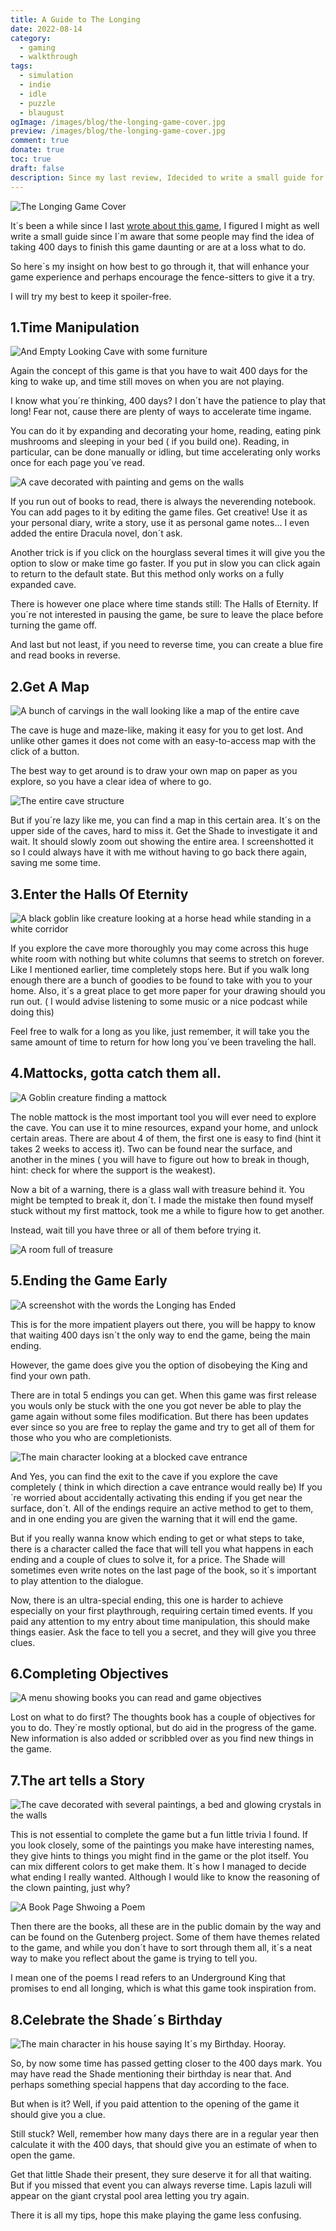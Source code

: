 ```yaml
---
title: A Guide to The Longing
date: 2022-08-14
category:
  - gaming
  - walkthrough
tags:
  - simulation
  - indie
  - idle
  - puzzle
  - blaugust
ogImage: /images/blog/the-longing-game-cover.jpg
preview: /images/blog/the-longing-game-cover.jpg
comment: true
donate: true
toc: true
draft: false
description: Since my last review, Idecided to write a small guide for this game. This will help make its literal 400 days game time easier to finish. Happy Cave Diving!
---
```

![The Longing Game Cover](/images/blog/the-longing-game-cover.jpg)

It´s been a while since I last [wrote about this game](/blog/longing-review), I figured I might as well write a small guide since I´m aware that some people may find the idea of taking 400 days to finish this game daunting or are at a loss what to do.

So here´s my insight on how best to go through it, that will enhance your game experience and perhaps encourage the fence-sitters to give it a try.

I will try my best to keep it spoiler-free.

## 1.Time Manipulation


![And Empty Looking Cave with some furniture](/images/2022/thelongingcavehome.jpg "Gonna Need To Spruce This Up a Bit")


Again the concept of this game is that you have to wait 400 days for the king to wake up, and time still moves on when you are not playing.

I know what you´re thinking, 400 days? I don´t have the patience to play that long! Fear not, cause there are plenty of ways to accelerate time ingame.

You can do it by expanding and decorating your home, reading, eating pink mushrooms and sleeping in your bed ( if you build one). Reading, in particular, can be done manually or idling, but time accelerating only works once for each page you´ve read.


![A cave decorated with painting and gems on the walls](/images/2022/longingfullcave.png "Much better")


If you run out of books to read, there is always the neverending notebook. You can add pages to it by editing the game files. Get creative! Use it as your personal diary, write a story, use it as personal game notes... I even added the entire Dracula novel, don´t ask.

Another trick is if you click on the hourglass several times it will give you the option to slow or make time go faster. If you put in slow you can click again to return to the default state. But this method only works on a fully expanded cave.

There is however one place where time stands still: The Halls of Eternity. If you´re not interested in pausing the game, be sure to leave the place before turning the game off.

And last but not least, if you need to reverse time, you can create a blue fire and read books in reverse.

## 2.Get A Map


![A bunch of carvings in the wall looking like a map of the entire cave](/images/2022/thelongingmapcarvings.jpg#center)


The cave is huge and maze-like, making it easy for you to get lost. And unlike other games it does not come with an easy-to-access map with the click of a button.

The best way to get around is to draw your own map on paper as you explore, so you have a clear idea of where to go.


![The entire cave structure](/images/2022/thecavemap.jpg#center)
  

But if you´re lazy like me, you can find a map in this certain area. It´s on the upper side of the caves, hard to miss it. Get the Shade to investigate it and wait. It should slowly zoom out showing the entire area. I screenshotted it so I could always have it with me without having to go back there again, saving me some time.

## 3.Enter the Halls Of Eternity


![A black goblin like creature looking at a horse head while standing in a white corridor](/images/2022/longingwhitehalls.jpg)


If you explore the cave more thoroughly you may come across this huge white room with nothing but white columns that seems to stretch on forever. Like I mentioned earlier, time completely stops here. But if you walk long enough there are a bunch of goodies to be found to take with you to your home. Also, it´s a great place to get more paper for your drawing should you run out. ( I would advise listening to some music or a nice podcast while doing this)

Feel free to walk for a long as you like, just remember, it will take you the same amount of time to return for how long you´ve been traveling the hall.

## 4.Mattocks, gotta catch them all.


![A Goblin creature finding a mattock](/images/2022/thelonggingfindmattoc.jpg#center "Hy-oh!")


The noble mattock is the most important tool you will ever need to explore the cave. You can use it to mine resources, expand your home, and unlock certain areas. There are about 4 of them, the first one is easy to find (hint it takes 2 weeks to access it). Two can be found near the surface, and another in the mines ( you will have to figure out how to break in though, hint: check for where the support is the weakest).

Now a bit of a warning, there is a glass wall with treasure behind it. You might be tempted to break it, don´t. I made the mistake then found myself stuck without my first mattock, took me a while to figure how to get another.

Instead, wait till you have three or all of them before trying it.


![A room full of treasure](/images/2022/thelongingtreasure.jpg)


## 5.Ending the Game Early


![A screenshot with the words the Longing has Ended](/images/2022/thelongingending.jpg#center "The End?")


This is for the more impatient players out there, you will be happy to know that waiting 400 days isn´t the only way to end the game, being the main ending.

However, the game does give you the option of disobeying the King and find your own path.

There are in total 5 endings you can get. When this game was first release you wouls only be stuck with the one you got never be able to play the game again without some files modification.
But there has been updates ever since so you are free to replay the game and try to get all of them for those who you who are  completionists.


![The main character looking at a blocked cave entrance](/images/2022/longingendofthecave.jpg#center "So, close, yet so far...")


And Yes, you can find the exit to the cave if you explore the cave completely ( think in which direction a cave entrance would really be) If you´re worried about accidentally activating this ending if you get near the surface, don´t. All of the endings require an active method to get to them, and in one ending you are given the warning that it will end the game.

But if you really wanna know which ending to get or what steps to take, there is a character called the face that will tell you what happens in each ending and a couple of clues to solve it, for a price. The Shade will sometimes even write notes on the last page of the book, so it´s important to play attention to the dialogue.

Now, there is an ultra-special ending, this one is harder to achieve especially on your first playthrough, requiring certain timed events. If you paid any attention to my entry about time manipulation, this should make things easier. Ask the face to tell you a secret, and they will give you three clues.

## 6.Completing Objectives


![A menu showing books you can read and game objectives](/images/2022/longingobjectives.jpg#center)


Lost on what to do first? The thoughts book has a couple of objectives for you to do. They´re mostly optional, but do aid in the progress of the game. New information is also added or scribbled over as you find new things in the game.

## 7.The art tells a Story


![The cave decorated with several paintings, a bed and glowing crystals in the walls](/images/2022/longingroomdecor.jpg#center "His House is a Museum
")


This is not essential to complete the game but a fun little trivia I found. If you look closely, some of the paintings you make have interesting names, they give hints to things you might find in the game or the plot itself. You can mix different colors to get make them. It´s how I managed to decide what ending I really wanted. Although I would like to know the reasoning of the clown painting, just why?



![A Book Page Shwoing a Poem](/images/2022/longingreading.jpg#center)



Then there are the books, all these are in the public domain by the way and can be found on the Gutenberg project. Some of them have themes related to the game, and while you don´t have to sort through them all, it´s a neat way to make you reflect about the game is trying to tell you.

I mean one of the poems I read refers to an Underground King that promises to end all longing, which is what this game took inspiration from.

## 8.Celebrate the Shade´s Birthday

![The main character in his house saying It´s my Birthday. Hooray.](/images/2022/longingbirthday.jpg#center)

So, by now some time has passed getting closer to the 400 days mark. You may have read the Shade mentioning their birthday is near that. And perhaps something special happens that day according to the face.

But when is it? Well, if you paid attention to the opening of the game it should give you a clue.

Still stuck? Well, remember how many days there are in a regular year then calculate it with the 400 days, that should give you an estimate of when to open the game.

Get that little Shade their present, they sure deserve it for all that waiting. But if you missed that event you can always reverse time. Lapis lazuli will appear on the giant crystal pool area letting you try again.

There it is all my tips, hope this make playing the game less confusing.


